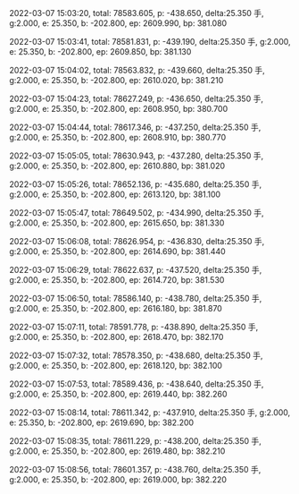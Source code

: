 2022-03-07 15:03:20, total: 78583.605, p: -438.650, delta:25.350 手, g:2.000, e: 25.350, b: -202.800, ep: 2609.990, bp: 381.080

2022-03-07 15:03:41, total: 78581.831, p: -439.190, delta:25.350 手, g:2.000, e: 25.350, b: -202.800, ep: 2609.850, bp: 381.130

2022-03-07 15:04:02, total: 78563.832, p: -439.660, delta:25.350 手, g:2.000, e: 25.350, b: -202.800, ep: 2610.020, bp: 381.210

2022-03-07 15:04:23, total: 78627.249, p: -436.650, delta:25.350 手, g:2.000, e: 25.350, b: -202.800, ep: 2608.950, bp: 380.700

2022-03-07 15:04:44, total: 78617.346, p: -437.250, delta:25.350 手, g:2.000, e: 25.350, b: -202.800, ep: 2608.910, bp: 380.770

2022-03-07 15:05:05, total: 78630.943, p: -437.280, delta:25.350 手, g:2.000, e: 25.350, b: -202.800, ep: 2610.880, bp: 381.020

2022-03-07 15:05:26, total: 78652.136, p: -435.680, delta:25.350 手, g:2.000, e: 25.350, b: -202.800, ep: 2613.120, bp: 381.100

2022-03-07 15:05:47, total: 78649.502, p: -434.990, delta:25.350 手, g:2.000, e: 25.350, b: -202.800, ep: 2615.650, bp: 381.330

2022-03-07 15:06:08, total: 78626.954, p: -436.830, delta:25.350 手, g:2.000, e: 25.350, b: -202.800, ep: 2614.690, bp: 381.440

2022-03-07 15:06:29, total: 78622.637, p: -437.520, delta:25.350 手, g:2.000, e: 25.350, b: -202.800, ep: 2614.720, bp: 381.530

2022-03-07 15:06:50, total: 78586.140, p: -438.780, delta:25.350 手, g:2.000, e: 25.350, b: -202.800, ep: 2616.180, bp: 381.870

2022-03-07 15:07:11, total: 78591.778, p: -438.890, delta:25.350 手, g:2.000, e: 25.350, b: -202.800, ep: 2618.470, bp: 382.170

2022-03-07 15:07:32, total: 78578.350, p: -438.680, delta:25.350 手, g:2.000, e: 25.350, b: -202.800, ep: 2618.120, bp: 382.100

2022-03-07 15:07:53, total: 78589.436, p: -438.640, delta:25.350 手, g:2.000, e: 25.350, b: -202.800, ep: 2619.440, bp: 382.260

2022-03-07 15:08:14, total: 78611.342, p: -437.910, delta:25.350 手, g:2.000, e: 25.350, b: -202.800, ep: 2619.690, bp: 382.200

2022-03-07 15:08:35, total: 78611.229, p: -438.200, delta:25.350 手, g:2.000, e: 25.350, b: -202.800, ep: 2619.480, bp: 382.210

2022-03-07 15:08:56, total: 78601.357, p: -438.760, delta:25.350 手, g:2.000, e: 25.350, b: -202.800, ep: 2619.000, bp: 382.220